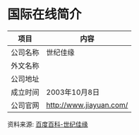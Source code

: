 # 国际在线简介

|项目|内容|
|-----|-----|
|公司名称|世纪佳缘|
|外文名称||
|公司地址||
|成立时间|2003年10月8日|
|公司官网|http://www.jiayuan.com/|

资料来源: 
[百度百科-世纪佳缘](https://baike.baidu.com/item/%E4%B8%96%E7%BA%AA%E4%BD%B3%E7%BC%98)